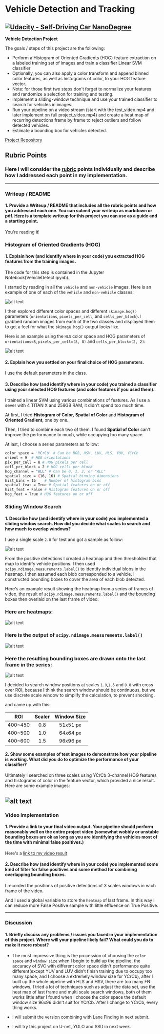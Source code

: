 # Vehicle Detection and Tracking
[![Udacity - Self-Driving Car NanoDegree](https://s3.amazonaws.com/udacity-sdc/github/shield-carnd.svg)](http://www.udacity.com/drive)
---

**Vehicle Detection Project**

The goals / steps of this project are the following:

* Perform a Histogram of Oriented Gradients (HOG) feature extraction on a labeled training set of images and train a classifier Linear SVM classifier
* Optionally, you can also apply a color transform and append binned color features, as well as histograms of color, to your HOG feature vector.
* Note: for those first two steps don't forget to normalize your features and randomize a selection for training and testing.
* Implement a sliding-window technique and use your trained classifier to search for vehicles in images.
* Run your pipeline on a video stream (start with the test_video.mp4 and later implement on full project_video.mp4) and create a heat map of recurring detections frame by frame to reject outliers and follow detected vehicles.
* Estimate a bounding box for vehicles detected.

[//]: # (Image References)
[image1]: ./pic/readin.png
[image2]: ./pic/hogf.png
[image3]: ./pic/svcT.png
[image4]: ./pic/heat.png
[image5]: ./pic/label.png
[image6]: ./pic/sl.png
[image7]: ./pic/ms.png
[video1]: ./project_video.mp4

[Project Repository](https://github.com/udacity/CarND-Vehicle-Detection)

## Rubric Points
### Here I will consider the [rubric](https://review.udacity.com/#!/rubrics/513/view) points individually and describe how I addressed each point in my implementation.  

---
### Writeup / README

#### 1. Provide a Writeup / README that includes all the rubric points and how you addressed each one.  You can submit your writeup as markdown or pdf.  [Here](https://github.com/udacity/CarND-Vehicle-Detection/blob/master/writeup_template.md) is a template writeup for this project you can use as a guide and a starting point.  

You're reading it!

### Histogram of Oriented Gradients (HOG)

#### 1. Explain how (and identify where in your code) you extracted HOG features from the training images.

The code for this step is contained in the Jupyter Notebook(VehicleDetect.ipynb).  

I started by reading in all the `vehicle` and `non-vehicle` images.  Here is an example of one of each of the `vehicle` and `non-vehicle` classes:

![alt text][image1]

I then explored different color spaces and different `skimage.hog()` parameters (`orientations`, `pixels_per_cell`, and `cells_per_block`).  I grabbed random images from each of the two classes and displayed them to get a feel for what the `skimage.hog()` output looks like.

Here is an example using the `HLS` color space and HOG parameters of `orientations=8`, `pixels_per_cell=(8, 8)` and `cells_per_block=(2, 2)`:


![alt text][image2]

#### 2. Explain how you settled on your final choice of HOG parameters.

I use the default parameters in the class.

#### 3. Describe how (and identify where in your code) you trained a classifier using your selected HOG features (and color features if you used them).

I trained a linear SVM using various combinations of features. As I use a sever with 4 TITAN X and 256GB RAM, it didn't spend too much time.

At first, I tried **Histogram of Color**, **Spatial of Color** and **Histogram of Oriented Gradient**, one by one.

Then, I tried to combine each two of them. I found **Spatial of Color** can't improve the performance to much, while occupying too many space.

At last, I choose a series parameters as follow:

```sh
color_space = 'YCrCb' # Can be RGB, HSV, LUV, HLS, YUV, YCrCb
orient = 9  # HOG orientations
pix_per_cell = 8 # HOG pixels per cell
cell_per_block = 2 # HOG cells per block
hog_channel = "ALL" # Can be 0, 1, 2, or "ALL"
spatial_size = (16, 16) # Spatial binning dimensions
hist_bins = 16    # Number of histogram bins
spatial_feat = True # Spatial features on or off
hist_feat = False # Histogram features on or off
hog_feat = True # HOG features on or off
```

### Sliding Window Search

#### 1. Describe how (and identify where in your code) you implemented a sliding window search.  How did you decide what scales to search and how much to overlap windows?

I use a single scale `2.0` for test and got a sample as follow:

![alt text][image3]

From the positive detections I created a heatmap and then thresholded that map to identify vehicle positions.  I then used `scipy.ndimage.measurements.label()` to identify individual blobs in the heatmap.  I then assumed each blob corresponded to a vehicle.  I constructed bounding boxes to cover the area of each blob detected.  

Here's an example result showing the heatmap from a series of frames of video, the result of `scipy.ndimage.measurements.label()` and the bounding boxes then overlaid on the last frame of video:

### Here are heatmaps:

![alt text][image4]

### Here is the output of `scipy.ndimage.measurements.label()`
![alt text][image5]

### Here the resulting bounding boxes are drawn onto the last frame in the series:
![alt text][image6]

I decided to search window positions at scales `1.0`,`1.5` and `0.8` with cross over ROI, because I think the search window should be continuous, but we use discrete scale window to simplify the calculation, to prevent shocking.

and came up with this:

| ROI | Scaler |Window Size|
|:-----:|:-------:|:------:|
|400~450|0.8|51x51 px|
|400~500|1.0|64x64 px|
|400~600|1.5|96x96 px|


#### 2. Show some examples of test images to demonstrate how your pipeline is working.  What did you do to optimize the performance of your classifier?

Ultimately I searched on three scales using YCrCb 3-channel HOG features and histograms of color in the feature vector, which provided a nice result.  Here are some example images:

![alt text][image7]
---

### Video Implementation

#### 1. Provide a link to your final video output.  Your pipeline should perform reasonably well on the entire project video (somewhat wobbly or unstable bounding boxes are ok as long as you are identifying the vehicles most of the time with minimal false positives.)
Here's a [link to my video result](./project_video.mp4)


#### 2. Describe how (and identify where in your code) you implemented some kind of filter for false positives and some method for combining overlapping bounding boxes.

I recorded the positions of positive detections of 3 scales windows in each frame of the video.

And I used a global variable to store the `heatmap` of last frame. In this way I can reduce more False Positive sample with little effluence on True Positive.




---

### Discussion

#### 1. Briefly discuss any problems / issues you faced in your implementation of this project.  Where will your pipeline likely fail?  What could you do to make it more robust?

* The most impressive thing is the procession of choosing the `color space` and `window size`.when I begin to build up the pipeline, the accuracy of SVC with different color space didn't performance quite different(except YUV and LUV didn't finish training due to occupy too many space, and I choose a extremely window size for YCrCb), after I built up the whole pipeline with HLS and HSV, there are too many FN windows, I tried a lot of techniques such as adjust the data set, use the heat map of last frame and multi scale search windows, both of them works little after I found when I choose the color space the default window size 96x96 didn't suit for YCrCb. After I change to YCrCb, every thing works.

* I will submit the version combining with Lane Finding in next submit.

* I will try this project on U-net, YOLO and SSD in next week.
